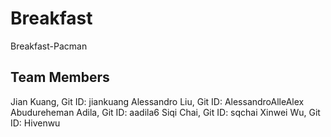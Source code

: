 # Breakfast
Breakfast-Pacman

## Team Members 
Jian Kuang, Git ID: jiankuang
Alessandro Liu, Git ID: AlessandroAlleAlex
Abudureheman Adila, Git ID: aadila6
Siqi Chai, Git ID: sqchai
Xinwei Wu, Git ID: Hivenwu
